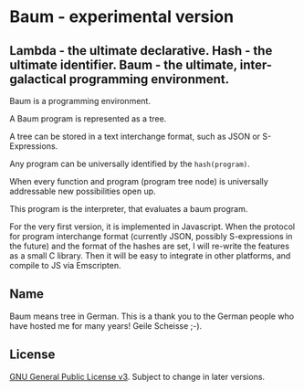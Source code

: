 # Baum - experimental version
## Lambda - the ultimate declarative. Hash - the ultimate identifier. Baum - the ultimate, inter-galactical programming environment.

Baum is a programming environment.

A Baum program is represented as a tree.

A tree can be stored in a text interchange format, such as JSON or S-Expressions.

Any program can be universally identified by the `hash(program)`.

When every function and program (program tree node) is universally addressable new possibilities open up.

This program is the interpreter, that evaluates a baum program.

For the very first version, it is implemented in Javascript. When the protocol for program interchange format (currently JSON, possibly S-expressions in the future) and the format of the hashes are set, I will re-write the features as a small C library. Then it will be easy to integrate in other platforms, and compile to JS via Emscripten.

## Name
Baum means tree in German. This is a thank you to the German people who have hosted me for many years! Geile Scheisse ;-).

## License
[GNU General Public License v3](https://www.gnu.org/licenses/gpl-3.0.en.html). Subject to change in later versions.
